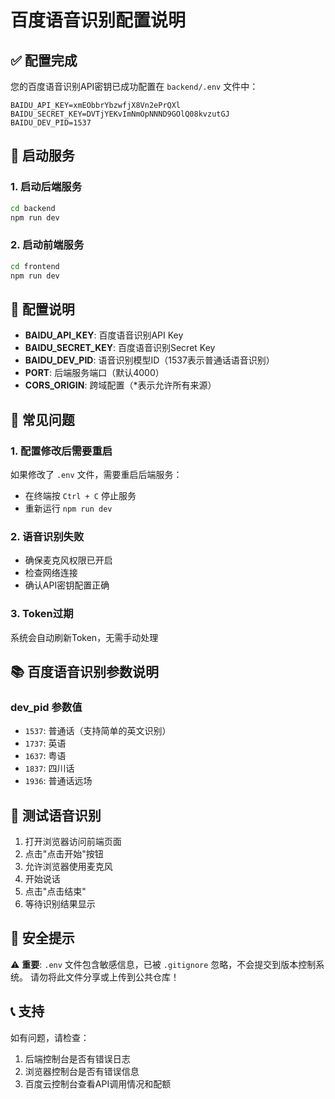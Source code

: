 # 百度语音识别配置说明

## ✅ 配置完成

您的百度语音识别API密钥已成功配置在 `backend/.env` 文件中：

```
BAIDU_API_KEY=xmEObbrYbzwfjX8Vn2ePrQXl
BAIDU_SECRET_KEY=DVTjYEKvImNmOpNNND9GOlQ08kvzutGJ
BAIDU_DEV_PID=1537
```

## 🚀 启动服务

### 1. 启动后端服务
```bash
cd backend
npm run dev
```

### 2. 启动前端服务
```bash
cd frontend
npm run dev
```

## 📝 配置说明

- **BAIDU_API_KEY**: 百度语音识别API Key
- **BAIDU_SECRET_KEY**: 百度语音识别Secret Key
- **BAIDU_DEV_PID**: 语音识别模型ID（1537表示普通话语音识别）
- **PORT**: 后端服务端口（默认4000）
- **CORS_ORIGIN**: 跨域配置（*表示允许所有来源）

## 🔧 常见问题

### 1. 配置修改后需要重启
如果修改了 `.env` 文件，需要重启后端服务：
- 在终端按 `Ctrl + C` 停止服务
- 重新运行 `npm run dev`

### 2. 语音识别失败
- 确保麦克风权限已开启
- 检查网络连接
- 确认API密钥配置正确

### 3. Token过期
系统会自动刷新Token，无需手动处理

## 📚 百度语音识别参数说明

### dev_pid 参数值
- `1537`: 普通话（支持简单的英文识别）
- `1737`: 英语
- `1637`: 粤语
- `1837`: 四川话
- `1936`: 普通话远场

## 🎯 测试语音识别

1. 打开浏览器访问前端页面
2. 点击"点击开始"按钮
3. 允许浏览器使用麦克风
4. 开始说话
5. 点击"点击结束"
6. 等待识别结果显示

## 🔐 安全提示

⚠️ **重要**: `.env` 文件包含敏感信息，已被 `.gitignore` 忽略，不会提交到版本控制系统。
请勿将此文件分享或上传到公共仓库！

## 📞 支持

如有问题，请检查：
1. 后端控制台是否有错误日志
2. 浏览器控制台是否有错误信息
3. 百度云控制台查看API调用情况和配额

